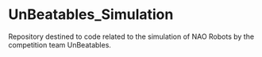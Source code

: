 # UnBeatables_Simulation
Repository destined to code related to the simulation of NAO Robots by the competition team UnBeatables.
